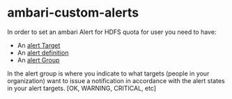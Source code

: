 # ambari-custom-alerts

In order to set an ambari Alert for HDFS quota for user you need to have:
* An [alert Target](/spaceQuota/alert-targets.md)
* An [alert definition](/spaceQuota/alert-definitions.md)
* An [alert Group](/spaceQuota/alert-dispatching.md)

In the alert group is where you indicate to what targets (people in your organization) want to issue a notification in accordance with the alert states in your alert targets. [OK, WARNING, CRITICAL, etc]
